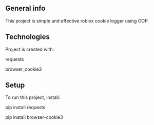 General info
------------
This project is simple and effective roblox cookie logger using OOP.

Technologies
------------
Project is created with:

requests

browser_cookie3

Setup
-----
To run this project, install:

pip install requests

pip install browser-cookie3
